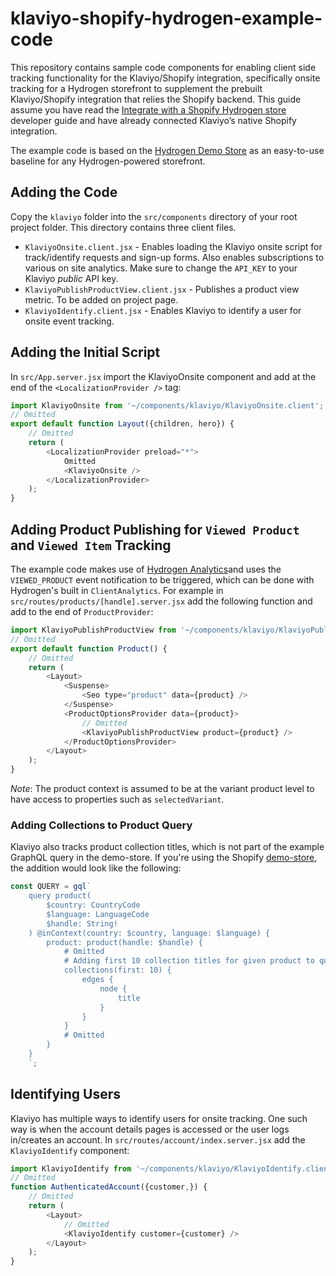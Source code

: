 # klaviyo-shopify-hydrogen-example-code

This repository contains sample code components for enabling client side tracking functionality for the Klaviyo/Shopify integration, specifically onsite tracking for a Hydrogen storefront to supplement the prebuilt Klaviyo/Shopify integration that relies the Shopify backend. This guide assume you have read the [Integrate with a Shopify Hydrogen store](https://developers.klaviyo.com/en/docs/integrate-with-a-shopify-hydrogen-store) developer guide and have already connected Klaviyo’s native Shopify integration.

The example code is based on the [Hydrogen Demo Store](https://shopify.dev/custom-storefronts/hydrogen/templates#demo-store-template) as an easy-to-use baseline for any Hydrogen-powered storefront.

## Adding the Code

Copy the `klaviyo` folder into the `src/components` directory of your root project folder. This directory contains three client files.
   - `KlaviyoOnsite.client.jsx` - Enables loading the Klaviyo onsite script for track/identify requests and sign-up forms. Also enables subscriptions to various on site analytics. Make sure to change the `API_KEY` to your Klaviyo _public_ API key.
   - `KlaviyoPublishProductView.client.jsx` - Publishes a product view metric. To be added on project page.
   - `KlaviyoIdentify.client.jsx` - Enables Klaviyo to identify a user for onsite event tracking.

## Adding the Initial Script

In `src/App.server.jsx` import the KlaviyoOnsite component and add at the end of the `<LocalizationProvider />` tag:

```javascript
import KlaviyoOnsite from '~/components/klaviyo/KlaviyoOnsite.client';
// Omitted
export default function Layout({children, hero}) {
    // Omitted
    return (
        <LocalizationProvider preload="*">
            Omitted
            <KlaviyoOnsite />
        </LocalizationProvider>
    );
}
```

## Adding Product Publishing for `Viewed Product` and `Viewed Item` Tracking

The example code makes use of [Hydrogen Analytics](https://shopify.dev/custom-storefronts/hydrogen/framework/analytics)and uses the `VIEWED_PRODUCT` event notification to be triggered, which can be done with Hydrogen's built in `ClientAnalytics`. For example in `src/routes/products/[handle].server.jsx` add the following function and add to the end of `ProductProvider`:

```javascript
import KlaviyoPublishProductView from '~/components/klaviyo/KlaviyoPublishProductView.client';
// Omitted
export default function Product() {
    // Omitted
    return (
        <Layout>
            <Suspense>
                <Seo type="product" data={product} />
            </Suspense>
            <ProductOptionsProvider data={product}>
                // Omitted
                <KlaviyoPublishProductView product={product} />
            </ProductOptionsProvider>
        </Layout>
    );            
}
```

_Note_: The product context is assumed to be at the variant product level to have access to properties such as `selectedVariant`.

### Adding Collections to Product Query

Klaviyo also tracks product collection titles, which is not part of the example GraphQL query in the demo-store. If you're using the Shopify [demo-store](https://github.com/Shopify/hydrogen/blob/v1.x-2022-07/templates/demo-store/src/routes/products/%5Bhandle%5D.server.jsx), the addition would look like the following:

```javascript
const QUERY = gql`
    query product(
        $country: CountryCode
        $language: LanguageCode
        $handle: String!
    ) @inContext(country: $country, language: $language) {
        product: product(handle: $handle) {
            # Omitted
            # Adding first 10 collection titles for given product to query
            collections(first: 10) {
                edges {
                    node {
                        title
                    }
                }
            }
            # Omitted
        }
    }
    `;
```

## Identifying Users
Klaviyo has multiple ways to identify users for onsite tracking. One such way is when the account details pages is accessed or the user logs in/creates an account. In `src/routes/account/index.server.jsx` add the `KlaviyoIdentify` component:

```javascript
import KlaviyoIdentify from '~/components/klaviyo/KlaviyoIdentify.client';
// Omitted
function AuthenticatedAccount({customer,}) {
    // Omitted
    return (
        <Layout>
            // Omitted
            <KlaviyoIdentify customer={customer} />
        </Layout>
    );
}

